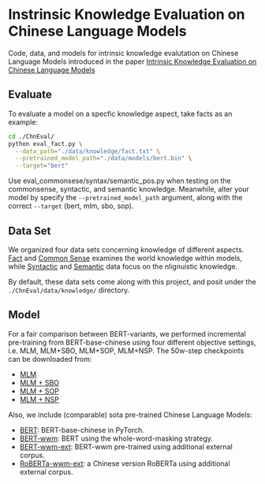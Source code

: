 # Instrinsic Knowledge Evaluation on Chinese Language Models

Code, data, and models for intrinsic knowledge evalutation on Chinese Language Models introduced in the paper [Intrinsic Knowledge Evaluation on Chinese Language Models]()




## Evaluate
To evaluate a model on a specfic knowledge aspect, take facts as an example:
```bash
cd ./ChnEval/
python eval_fact.py \
  --data_path="./data/knowledge/fact.txt" \
  --pretrained_model_path="./data/models/bert.bin" \
  --target="bert"
```
Use eval_commonsese/syntax/semantic_pos.py when testing on the commonsense, syntactic, and semantic knowledge.
Meanwhile, alter your model by specify the `--pretrained_model_path` argument, along with the correct `--target` (bert, mlm, sbo, sop). 


## Data Set
We organized four data sets concerning knowledge of different aspects. [Fact](https://github.com/ZhiruoWang/ChnEval/blob/master/data/knowledge/fact.txt) and [Common Sense](https://github.com/ZhiruoWang/ChnEval/blob/master/data/knowledge/commonsense.txt) examines the world knowledge within models, while [Syntactic](https://github.com/ZhiruoWang/ChnEval/tree/master/data/knowledge/syntax) and [Semantic](https://github.com/ZhiruoWang/ChnEval/blob/master/data/knowledge/semantic.txt) data focus on the nlignuistic knowledge.

By default, these data sets come along with this project, and posit under the `./ChnEval/data/knowledge/` directory.


## Model
For a fair comparison between BERT-variants, we performed incremental pre-training from BERT-base-chinese using four different objective settings, i.e. MLM, MLM+SBO, MLM+SOP, MLM+NSP. The 50w-step checkpoints can be downloaded from:
* [MLM](https://drive.google.com/file/d/1m5OhD6v8PceVBIqHocaMHlZMZ_6NRYdC/view?usp=sharing)
* [MLM + SBO](https://drive.google.com/file/d/136c5QtERePqcUEUZLDR1rwWjQp-eqNeH/view?usp=sharing)
* [MLM + SOP](https://drive.google.com/file/d/19_O0UEQx42P9awcUDVdITjhAuBwWcxcj/view?usp=sharing)
* [MLM + NSP](https://drive.google.com/file/d/1zS0jrw1-7K7oElBBRHP1LgjDZpJn3Hhg/view?usp=sharing)
  
Also, we include (comparable) sota pre-trained Chinese Language Models:
* [BERT](https://drive.google.com/file/d/1xrBCC2gzYtlp2veCN2LSwhI12ZIZBXPV/view?usp=sharing): BERT-base-chinese in PyTorch.
* [BERT-wwm](https://drive.google.com/file/d/1snprTrHIa3EcJdm4IZGbtuWAPzg-sD1c/view?usp=sharing): BERT using the whole-word-masking strategy.
* [BERT-wwm-ext](https://drive.google.com/file/d/15c4fNsIiY_t8gNHJ4ag8tL0MtzGVJ3xZ/view?usp=sharing): BERT-wwm pre-trained using additional external corpus.
* [RoBERTa-wwm-ext](https://drive.google.com/file/d/1mMnMY8ZPzRTBhYYDzfxERRhOSPgifLEG/view?usp=sharing): a Chinese version RoBERTa using additional external corpus.

